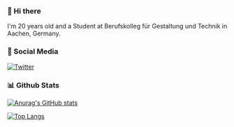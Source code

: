 ### 👋 Hi there
I'm 20 years old and a Student at Berufskolleg für Gestaltung und Technik in Aachen, Germany.

### 📲 Social Media

[![Twitter](https://img.shields.io/twitter/follow/Darkoberd00?style=social)](https://twitter.com/Darkoberd00)

### 📊 Github Stats 

[![Anurag's GitHub stats](https://github-readme-stats.vercel.app/api?username=Darkoberd00&theme=tokyonight&show_icons=true)](https://github.com/Darkoberd00)

[![Top Langs](https://github-readme-stats.vercel.app/api/top-langs/?username=Darkoberd00&theme=tokyonight&show_icons=true)](https://github.com/Darkoberd00)
